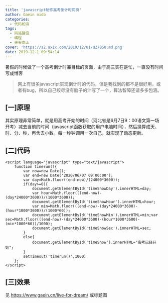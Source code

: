 ```yaml
---
title: 'javascript制作高考倒计时网页'
author: Gaein nidb
categories:
  - 代码如诗
tags:
  - 网站建设
  - 编程
  - 天天向上
cover: 'https://s2.ax1x.com/2019/12/01/QZ78S0.md.png'
date: 2019-12-1 09:54:14
---
```

暑假的时候做了一个高考倒计时兼目标的页面，由于高三实在是忙，一直没有时间写成博客
<!-- more -->
> 网上有很多javascript实现倒计时的代码，但是我找到的都不是很好用，或者有bug，所以自己绞尽没有脑子的汁写了一个，算法智障还请多多包涵。

## [一]原理
其实原理非常简单，就是用高考开始的时间（河北省是6月7日9：00语文第一场开考）减去当前的时间（javascript函数获取的用户电脑时间），然后换算成天、时、分、秒，再舍去小数。每一秒钟调用一次自己，就实现了动态更新。
## [二]代码

```
<script language="javascript" type="text/javascript">
	function timerun(){
		var now=new Date();
		var end=new Date('2020/06/07 09:00:00');
		var day=Math.floor((end-now)/(24000*3600));
		if(day>=0){
			document.getElementById('timeShowDay').innerHTML=day;
			var hour=Math.floor(((end-now)-(day*24000*3600))/(1000*3600));
			document.getElementById('timeShowHour').innerHTML=hour;
			var min=Math.floor(((end-now)-(day*24000*3600)-(hour*1000*3600))/(1000*60));
			document.getElementById('timeShowMin').innerHTML=min;var sec=Math.floor(((end-now)-(day*24000*3600)-(hour*1000*3600)-(min*1000*60))/1000);
			document.getElementById('timeShowSec').innerHTML=sec;
		}
		else{
			document.getElementById('timeShow').innerHTML="高考已经开始";
		}
		setTimeout('timerun()',1000)
	};
</script>
```
## [三]效果
见 https://www.gaein.cn/live-for-dream/
或标题图
